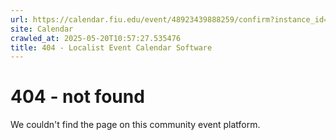 ```yaml
---
url: https://calendar.fiu.edu/event/48923439888259/confirm?instance_id=49163444912982&return=https%3A%2F%2Fcalendar.fiu.edu%2Fcalendar
site: Calendar
crawled_at: 2025-05-20T10:57:27.535476
title: 404 - Localist Event Calendar Software
---
```


# 404 - not found
We couldn't find the page on this community event platform.
